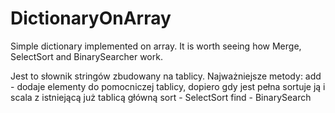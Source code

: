 # DictionaryOnArray
Simple dictionary implemented on array. It is worth seeing how Merge, SelectSort and BinarySearcher work.

Jest to słownik stringów zbudowany na tablicy.
Najważniejsze metody:
add - dodaje elementy do pomocniczej tablicy, dopiero gdy jest pełna sortuje ją i scala z istniejącą już tablicą główną
sort - SelectSort
find - BinarySearch
